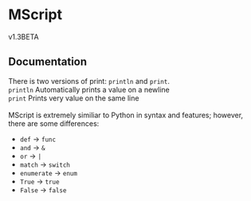 # MScript
v1.3BETA 
## Documentation
There is two versions of print: `println` and `print`. <br />
`println` Automatically prints a value on a newline <br />
`print` Prints very value on the same line <br />
<br />
MScript is extremely similiar to Python in syntax and features; however, there are some differences:
- `def` -> `func`
- `and` -> `&`
- `or` -> `|`
- `match` -> `switch`
- `enumerate` -> `enum`
- `True` -> `true`
- `False` -> `false`

